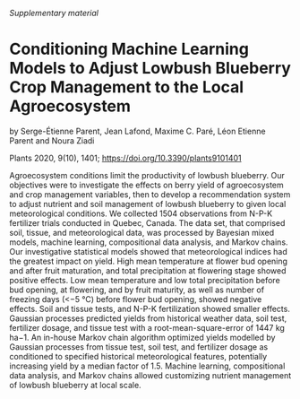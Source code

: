 *Supplementary material*

# Conditioning Machine Learning Models to Adjust Lowbush Blueberry Crop Management to the Local Agroecosystem

by Serge-Étienne Parent, Jean Lafond, Maxime C. Paré, Léon Etienne Parent and Noura Ziadi

Plants 2020, 9(10), 1401; https://doi.org/10.3390/plants9101401 

Agroecosystem conditions limit the productivity of lowbush blueberry. Our objectives were to investigate the effects on berry yield of agroecosystem and crop management variables, then to develop a recommendation system to adjust nutrient and soil management of lowbush blueberry to given local meteorological conditions. We collected 1504 observations from N-P-K fertilizer trials conducted in Quebec, Canada. The data set, that comprised soil, tissue, and meteorological data, was processed by Bayesian mixed models, machine learning, compositional data analysis, and Markov chains. Our investigative statistical models showed that meteorological indices had the greatest impact on yield. High mean temperature at flower bud opening and after fruit maturation, and total precipitation at flowering stage showed positive effects. Low mean temperature and low total precipitation before bud opening, at flowering, and by fruit maturity, as well as number of freezing days (<−5 °C) before flower bud opening, showed negative effects. Soil and tissue tests, and N-P-K fertilization showed smaller effects. Gaussian processes predicted yields from historical weather data, soil test, fertilizer dosage, and tissue test with a root-mean-square-error of 1447 kg ha−1. An in-house Markov chain algorithm optimized yields modelled by Gaussian processes from tissue test, soil test, and fertilizer dosage as conditioned to specified historical meteorological features, potentially increasing yield by a median factor of 1.5. Machine learning, compositional data analysis, and Markov chains allowed customizing nutrient management of lowbush blueberry at local scale.
